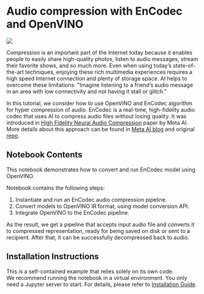 # Audio compression with EnCodec and OpenVINO

<img referrerpolicy="no-referrer-when-downgrade" src="https://static.scarf.sh/a.png?x-pxid=5b5a4db0-7875-4bfb-bdbd-01698b5b1a77&file=notebooks/encodec-audio-compression/README.md" />

Compression is an important part of the Internet today because it enables people to easily share high-quality photos, listen to audio messages, stream their favorite shows, and so much more. Even when using today’s state-of-the-art techniques, enjoying these rich multimedia experiences requires a high speed Internet connection and plenty of storage space. AI helps to overcome these limitations: "Imagine listening to a friend’s audio message in an area with low connectivity and not having it stall or glitch."

In this tutorial, we consider how to use OpenVINO and EnCodec algorithm for hyper compression of audio.
EnCodec is a real-time, high-fidelity audio codec that uses AI to compress audio files without losing quality. It was introduced in [High Fidelity Neural Audio Compression](https://arxiv.org/pdf/2210.13438.pdf) paper by Meta AI. More details about this approach can be found in [Meta AI blog](https://ai.facebook.com/blog/ai-powered-audio-compression-technique/) and original [repo](https://github.com/facebookresearch/encodec).


## Notebook Contents

This notebook demonstrates how to convert and run EnCodec model using OpenVINO.

Notebook contains the following steps:
1. Instantiate and run an EnCodec audio compression pipeline.
2. Convert models to OpenVINO IR format, using model conversion API.
3. Integrate OpenVINO to the EnCodec pipeline.

As the result, we get a pipeline that accepts input audio file and converts it to compressed representation, ready for being saved on disk or sent to a recipient. After that, it can be successfully decompressed back to audio.

## Installation Instructions

This is a self-contained example that relies solely on its own code.</br>
We recommend running the notebook in a virtual environment. You only need a Jupyter server to start.
For details, please refer to [Installation Guide](../../README.md).